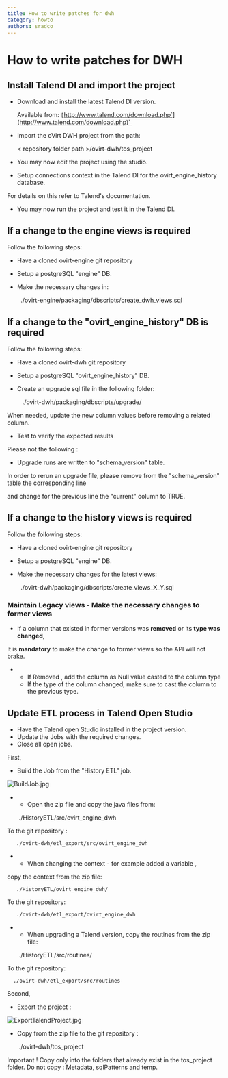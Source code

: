 ```yaml
---
title: How to write patches for dwh
category: howto
authors: sradco
---
```


<!-- TODO: Content review -->

# How to write patches for DWH

## Install Talend DI and import the project

*   Download and install the latest Talend DI version.

      Available from: `[`http://www.talend.com/download.php`](http://www.talend.com/download.php)` 

*   Import the oVirt DWH project from the path:

      < repository folder path >/ovirt-dwh/tos_project

*   You may now edit the project using the studio.
*   Setup connections context in the Talend DI for the ovirt_engine_history database.

For details on this refer to Talend's documentation.

*   You may now run the project and test it in the Talend DI.

## If a change to the engine views is required

Follow the following steps:

*   Have a cloned ovirt-engine git repository
*   Setup a postgreSQL "engine" DB.
*   Make the necessary changes in:

        ./ovirt-engine/packaging/dbscripts/create_dwh_views.sql

## If a change to the "ovirt_engine_history" DB is required

Follow the following steps:

*   Have a cloned ovirt-dwh git repository
*   Setup a postgreSQL "ovirt_engine_history" DB.
*   Create an upgrade sql file in the following folder:

         ./ovirt-dwh/packaging/dbscripts/upgrade/

When needed, update the new column values before removing a related column.

*   Test to verify the expected results

Please not the following :

*   Upgrade runs are written to "schema_version" table.

In order to rerun an upgrade file, please remove from the "schema_version" table the corresponding line

and change for the previous line the "current" column to TRUE.

## If a change to the history views is required

Follow the following steps:

*   Have a cloned ovirt-engine git repository
*   Setup a postgreSQL "engine" DB.
*   Make the necessary changes for the latest views:

        ./ovirt-dwh/packaging/dbscripts/create_views_X_Y.sql

### Maintain Legacy views - Make the necessary changes to former views

*   If a column that existed in former versions was **removed** or its **type was changed**,

It is **mandatory** to make the change to former views so the API will not brake.

*   -   If Removed , add the column as Null value casted to the column type
    -   If the type of the column changed, make sure to cast the column to the previous type.

## Update ETL process in Talend Open Studio

*   Have the Talend open Studio installed in the project version.
*   Update the Jobs with the required changes.
*   Close all open jobs.

First,

*   Build the Job from the "History ETL" job.

![](BuildJob.jpg "BuildJob.jpg")

*   -   Open the zip file and copy the java files from:

       ./HistoryETL/src/ovirt_engine_dwh

To the git repository :

       ./ovirt-dwh/etl_export/src/ovirt_engine_dwh

*   -   When changing the context - for example added a variable ,

copy the context from the zip file:

       ./HistoryETL/ovirt_engine_dwh/

To the git repository:

       ./ovirt-dwh/etl_export/ovirt_engine_dwh

*   -   When upgrading a Talend version, copy the routines from the zip file:

       ./HistoryETL/src/routines/

To the git repository:

      ./ovirt-dwh/etl_export/src/routines

Second,

*   Export the project :

![](ExportTalendProject.jpg "ExportTalendProject.jpg")

*   Copy from the zip file to the git repository :

       ./ovirt-dwh/tos_project 

Important ! Copy only into the folders that already exist in the tos_project folder. Do not copy : Metadata, sqlPatterns and temp.

